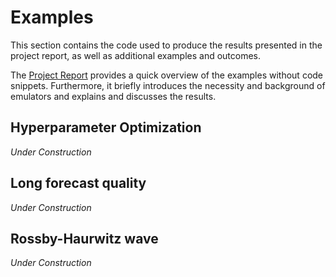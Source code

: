 # Examples

This section contains the code used to produce the results presented in the project report, as well as additional examples and outcomes.

The [Project Report](https://github.com/SieglStefan/SpeedyWeatherEmulator.jl/blob/main/ProjectReport.pdf) provides a quick overview of the examples without code snippets. Furthermore, it briefly introduces the necessity and background of  emulators and explains and discusses the results.



## Hyperparameter Optimization
_Under Construction_

## Long forecast quality
_Under Construction_

## Rossby-Haurwitz wave
_Under Construction_